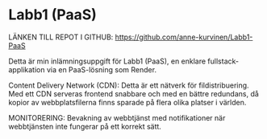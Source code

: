 # Labb1 (PaaS)
LÄNKEN TILL REPOT I GITHUB:  https://github.com/anne-kurvinen/Labb1-PaaS


Detta är min inlämningsuppgift för Labb1 (PaaS), en enklare fullstack-applikation via en PaaS-lösning som Render.

Content Delivery Network (CDN): 
Detta är ett nätverk för fildistribuering. Med ett CDN serveras frontend snabbare och med en bättre redundans, då kopior av webbplatsfilerna finns sparade på flera olika platser i världen. 

MONITORERING:
Bevakning av webbtjänst med notifikationer när webbtjänsten inte fungerar på ett korrekt sätt.


